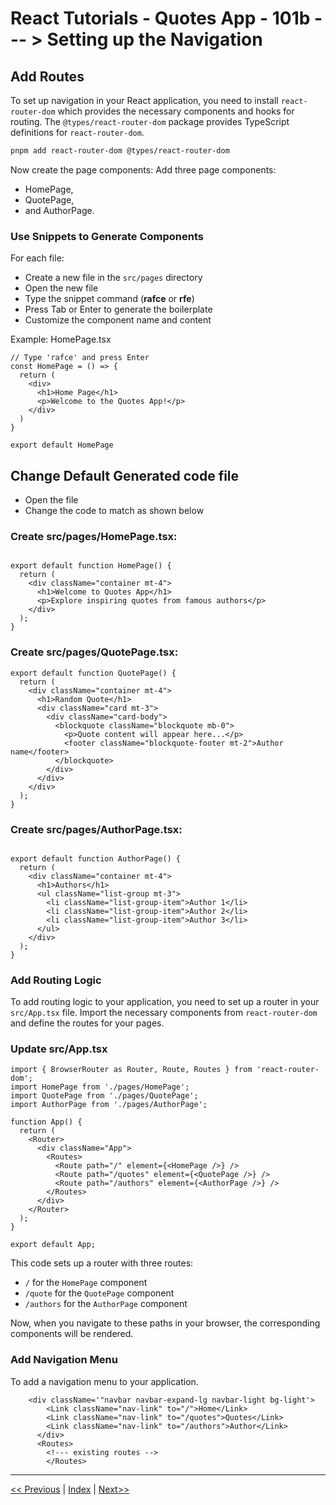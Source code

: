 # React Tutorials - Quotes App - 101b --- > Setting up the Navigation

## Add Routes

To set up navigation in your React application, you need to install `react-router-dom` which provides the necessary components and hooks for routing. The `@types/react-router-dom` package provides TypeScript definitions for `react-router-dom`.

``` bash
pnpm add react-router-dom @types/react-router-dom
```

Now create the page components:
Add three page components:

- HomePage,
- QuotePage,
- and AuthorPage.

### Use Snippets to Generate Components

For each file:
- Create a new file in the `src/pages` directory
- Open the new file
- Type the snippet command (**rafce** or **rfe**)
- Press Tab or Enter to generate the boilerplate
- Customize the component name and content

Example: HomePage.tsx
``` tsx
// Type 'rafce' and press Enter
const HomePage = () => {
  return (
    <div>
      <h1>Home Page</h1>
      <p>Welcome to the Quotes App!</p>
    </div>
  )
}

export default HomePage
```

## Change Default Generated code file

- Open the file
- Change the code to match as shown below

### Create src/pages/HomePage.tsx:

``` tsx

export default function HomePage() {
  return (
    <div className="container mt-4">
      <h1>Welcome to Quotes App</h1>
      <p>Explore inspiring quotes from famous authors</p>
    </div>
  );
}
```

### Create src/pages/QuotePage.tsx:

``` tsx
export default function QuotePage() {
  return (
    <div className="container mt-4">
      <h1>Random Quote</h1>
      <div className="card mt-3">
        <div className="card-body">
          <blockquote className="blockquote mb-0">
            <p>Quote content will appear here...</p>
            <footer className="blockquote-footer mt-2">Author name</footer>
          </blockquote>
        </div>
      </div>
    </div>
  );
}
```

### Create src/pages/AuthorPage.tsx:

```tsx

export default function AuthorPage() {
  return (
    <div className="container mt-4">
      <h1>Authors</h1>
      <ul className="list-group mt-3">
        <li className="list-group-item">Author 1</li>
        <li className="list-group-item">Author 2</li>
        <li className="list-group-item">Author 3</li>
      </ul>
    </div>
  );
}
```

### Add Routing Logic

To add routing logic to your application, you need to set up a router in your `src/App.tsx` file. Import the necessary components from `react-router-dom` and define the routes for your pages.

### Update src/App.tsx

``` tsx
import { BrowserRouter as Router, Route, Routes } from 'react-router-dom';
import HomePage from './pages/HomePage';
import QuotePage from './pages/QuotePage';
import AuthorPage from './pages/AuthorPage';

function App() {
  return (
    <Router>
      <div className="App">
        <Routes>
          <Route path="/" element={<HomePage />} />
          <Route path="/quotes" element={<QuotePage />} />
          <Route path="/authors" element={<AuthorPage />} />
        </Routes>
      </div>
    </Router>
  );
}

export default App;
```

This code sets up a router with three routes:

- `/` for the `HomePage` component
- `/quote` for the `QuotePage` component
- `/authors` for the `AuthorPage` component

Now, when you navigate to these paths in your browser, the corresponding components will be rendered.

### Add Navigation Menu

To add a navigation menu to your application.

``` tsx
    <div className='"navbar navbar-expand-lg navbar-light bg-light'>
        <Link className="nav-link" to="/">Home</Link>
        <Link className="nav-link" to="/quotes">Quotes</Link>
        <Link className="nav-link" to="/authors">Author</Link>
      </div>
      <Routes>
        <!--- existing routes -->
        </Routes>
```

---

[<< Previous](https://costaivo.com/tutorial-reactjs/quotes-101b) |  [Index](https://costaivo.com/tutorial-reactjs) |  [Next>>](https://costaivo.com/tutorial-reactjs/quotes-102)
